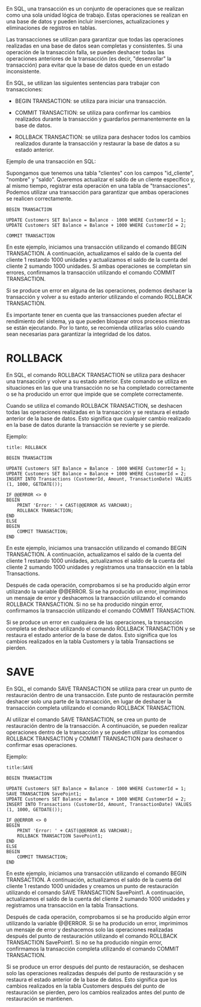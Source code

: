 En SQL, una transacción es un conjunto de operaciones que se realizan como una sola unidad lógica de trabajo. Estas operaciones se realizan en una base de datos y pueden incluir inserciones, actualizaciones y eliminaciones de registros en tablas.

Las transacciones se utilizan para garantizar que todas las operaciones realizadas en una base de datos sean completas y consistentes. Si una operación de la transacción falla, se pueden deshacer todas las operaciones anteriores de la transacción (es decir, "desenrollar" la transacción) para evitar que la base de datos quede en un estado inconsistente.

En SQL, se utilizan las siguientes sentencias para trabajar con transacciones:

-   BEGIN TRANSACTION: se utiliza para iniciar una transacción.
    
-   COMMIT TRANSACTION: se utiliza para confirmar los cambios realizados durante la transacción y guardarlos permanentemente en la base de datos.
    
-   ROLLBACK TRANSACTION: se utiliza para deshacer todos los cambios realizados durante la transacción y restaurar la base de datos a su estado anterior.
    

Ejemplo de una transacción en SQL:

Supongamos que tenemos una tabla "clientes" con los campos "id_cliente", "nombre" y "saldo". Queremos actualizar el saldo de un cliente específico y, al mismo tiempo, registrar esta operación en una tabla de "transacciones". Podemos utilizar una transacción para garantizar que ambas operaciones se realicen correctamente.

```
BEGIN TRANSACTION

UPDATE Customers SET Balance = Balance - 1000 WHERE CustomerId = 1;
UPDATE Customers SET Balance = Balance + 1000 WHERE CustomerId = 2;

COMMIT TRANSACTION
```

En este ejemplo, iniciamos una transacción utilizando el comando BEGIN TRANSACTION. A continuación, actualizamos el saldo de la cuenta del cliente 1 restando 1000 unidades y actualizamos el saldo de la cuenta del cliente 2 sumando 1000 unidades. Si ambas operaciones se completan sin errores, confirmamos la transacción utilizando el comando COMMIT TRANSACTION.

Si se produce un error en alguna de las operaciones, podemos deshacer la transacción y volver a su estado anterior utilizando el comando ROLLBACK TRANSACTION.

Es importante tener en cuenta que las transacciones pueden afectar el rendimiento del sistema, ya que pueden bloquear otros procesos mientras se están ejecutando. Por lo tanto, se recomienda utilizarlas sólo cuando sean necesarias para garantizar la integridad de los datos.

# ROLLBACK

En SQL, el comando ROLLBACK TRANSACTION se utiliza para deshacer una transacción y volver a su estado anterior. Este comando se utiliza en situaciones en las que una transacción no se ha completado correctamente o se ha producido un error que impide que se complete correctamente.

Cuando se utiliza el comando ROLLBACK TRANSACTION, se deshacen todas las operaciones realizadas en la transacción y se restaura el estado anterior de la base de datos. Esto significa que cualquier cambio realizado en la base de datos durante la transacción se revierte y se pierde.

Ejemplo:

```ad-important
title: ROLLBACK
```
```
BEGIN TRANSACTION

UPDATE Customers SET Balance = Balance - 1000 WHERE CustomerId = 1;
UPDATE Customers SET Balance = Balance + 1000 WHERE CustomerId = 2;
INSERT INTO Transactions (CustomerId, Amount, TransactionDate) VALUES (1, 1000, GETDATE());

IF @@ERROR <> 0
BEGIN
    PRINT 'Error: ' + CAST(@@ERROR AS VARCHAR);
    ROLLBACK TRANSACTION;
END
ELSE
BEGIN
    COMMIT TRANSACTION;
END
```

En este ejemplo, iniciamos una transacción utilizando el comando BEGIN TRANSACTION. A continuación, actualizamos el saldo de la cuenta del cliente 1 restando 1000 unidades, actualizamos el saldo de la cuenta del cliente 2 sumando 1000 unidades y registramos una transacción en la tabla Transactions.

Después de cada operación, comprobamos si se ha producido algún error utilizando la variable @@ERROR. Si se ha producido un error, imprimimos un mensaje de error y deshacemos la transacción utilizando el comando ROLLBACK TRANSACTION. Si no se ha producido ningún error, confirmamos la transacción utilizando el comando COMMIT TRANSACTION.

Si se produce un error en cualquiera de las operaciones, la transacción completa se deshace utilizando el comando ROLLBACK TRANSACTION y se restaura el estado anterior de la base de datos. Esto significa que los cambios realizados en la tabla Customers y la tabla Transactions se pierden.

# SAVE

En SQL, el comando SAVE TRANSACTION se utiliza para crear un punto de restauración dentro de una transacción. Este punto de restauración permite deshacer solo una parte de la transacción, en lugar de deshacer la transacción completa utilizando el comando ROLLBACK TRANSACTION.

Al utilizar el comando SAVE TRANSACTION, se crea un punto de restauración dentro de la transacción. A continuación, se pueden realizar operaciones dentro de la transacción y se pueden utilizar los comandos ROLLBACK TRANSACTION y COMMIT TRANSACTION para deshacer o confirmar esas operaciones.

Ejemplo:

```ad-important
title:SAVE
```
```
BEGIN TRANSACTION

UPDATE Customers SET Balance = Balance - 1000 WHERE CustomerId = 1;
SAVE TRANSACTION SavePoint1;
UPDATE Customers SET Balance = Balance + 1000 WHERE CustomerId = 2;
INSERT INTO Transactions (CustomerId, Amount, TransactionDate) VALUES (1, 1000, GETDATE());

IF @@ERROR <> 0
BEGIN
    PRINT 'Error: ' + CAST(@@ERROR AS VARCHAR);
    ROLLBACK TRANSACTION SavePoint1;
END
ELSE
BEGIN
    COMMIT TRANSACTION;
END
```


En este ejemplo, iniciamos una transacción utilizando el comando BEGIN TRANSACTION. A continuación, actualizamos el saldo de la cuenta del cliente 1 restando 1000 unidades y creamos un punto de restauración utilizando el comando SAVE TRANSACTION SavePoint1. A continuación, actualizamos el saldo de la cuenta del cliente 2 sumando 1000 unidades y registramos una transacción en la tabla Transactions.

Después de cada operación, comprobamos si se ha producido algún error utilizando la variable @@ERROR. Si se ha producido un error, imprimimos un mensaje de error y deshacemos solo las operaciones realizadas después del punto de restauración utilizando el comando ROLLBACK TRANSACTION SavePoint1. Si no se ha producido ningún error, confirmamos la transacción completa utilizando el comando COMMIT TRANSACTION.

Si se produce un error después del punto de restauración, se deshacen solo las operaciones realizadas después del punto de restauración y se restaura el estado anterior de la base de datos. Esto significa que los cambios realizados en la tabla Customers después del punto de restauración se pierden, pero los cambios realizados antes del punto de restauración se mantienen.